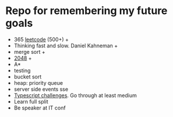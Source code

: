 # Repo for remembering my future goals
 - 365 [leetcode](https://leetcode.com/u/ArickCodeGuy/) (500+) +
 - Thinking fast and slow. Daniel Kahneman +
 - merge sort +
 - [2048](https://github.com/ArickCodeGuy/2048_svelte) +
 - A*
 - testing
 - bucket sort
 - heap: priority queue
 - server side events sse
 - [Typescript challenges](https://github.com/type-challenges/type-challenges). Go through at least medium 
 - Learn full split
 - Be speaker at IT conf

